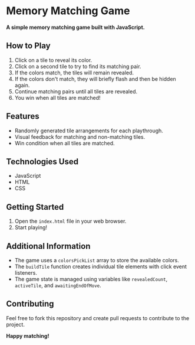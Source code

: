 # Memory Matching Game

**A simple memory matching game built with JavaScript.**

## How to Play

1. Click on a tile to reveal its color.
2. Click on a second tile to try to find its matching pair.
3. If the colors match, the tiles will remain revealed.
4. If the colors don't match, they will briefly flash and then be hidden again.
5. Continue matching pairs until all tiles are revealed.
6. You win when all tiles are matched!

## Features

- Randomly generated tile arrangements for each playthrough.
- Visual feedback for matching and non-matching tiles.
- Win condition when all tiles are matched.

## Technologies Used

- JavaScript
- HTML
- CSS

## Getting Started

1. Open the `index.html` file in your web browser.
2. Start playing!

## Additional Information

- The game uses a `colorsPickList` array to store the available colors.
- The `buildTile` function creates individual tile elements with click event listeners.
- The game state is managed using variables like `revealedCount`, `activeTile`, and `awaitingEndOfMove`.

## Contributing

Feel free to fork this repository and create pull requests to contribute to the project.

**Happy matching!**
